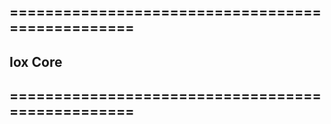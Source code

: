 ## =================================================
## Iox Core 
## =================================================
